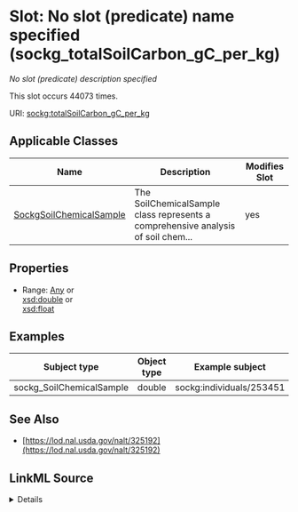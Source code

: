 

# Slot: No slot (predicate) name specified (sockg_totalSoilCarbon_gC_per_kg)


_No slot (predicate) description specified_






This slot occurs 44073 times.


URI: [sockg:totalSoilCarbon_gC_per_kg](https://idir.uta.edu/sockg-ontology/docs/totalSoilCarbon_gC_per_kg)



<!-- no inheritance hierarchy -->





## Applicable Classes

| Name | Description | Modifies Slot |
| --- | --- | --- |
| [SockgSoilChemicalSample](../classes/SockgSoilChemicalSample.md) | The SoilChemicalSample class represents a comprehensive analysis of soil chem... |  yes  |







## Properties

* Range: [Any](../classes/Any.md)&nbsp;or&nbsp;<br />[xsd:double](http://www.w3.org/2001/XMLSchema#double)&nbsp;or&nbsp;<br />[xsd:float](http://www.w3.org/2001/XMLSchema#float)






## Examples

| Subject type | Object type | Example subject | Example object | Occurrences |
| --- | --- | --- | --- | --- |
| sockg_SoilChemicalSample | double | sockg:individuals/253451 | 30.7 | 44073 |


## See Also

* [https://lod.nal.usda.gov/nalt/325192](https://lod.nal.usda.gov/nalt/325192)



## LinkML Source

<details>

```yaml
name: sockg_totalSoilCarbon_gC_per_kg
annotations:
  count:
    tag: count
    value: 44073
description: No slot (predicate) description specified
title: No slot (predicate) name specified
examples:
- object:
    example_object: '30.7'
    example_object_type: double
    example_predicate: sockg:totalSoilCarbon_gC_per_kg
    example_subject: sockg:individuals/253451
    example_subject_type: sockg_SoilChemicalSample
from_schema: soc-kg
see_also:
- https://lod.nal.usda.gov/nalt/325192
rank: 1000
domain: sockg_SoilChemicalSample
slot_uri: sockg:totalSoilCarbon_gC_per_kg
alias: sockg_totalSoilCarbon_gC_per_kg
domain_of:
- sockg_SoilChemicalSample
range: Any
any_of:
- range: double
- range: float

```
</details>